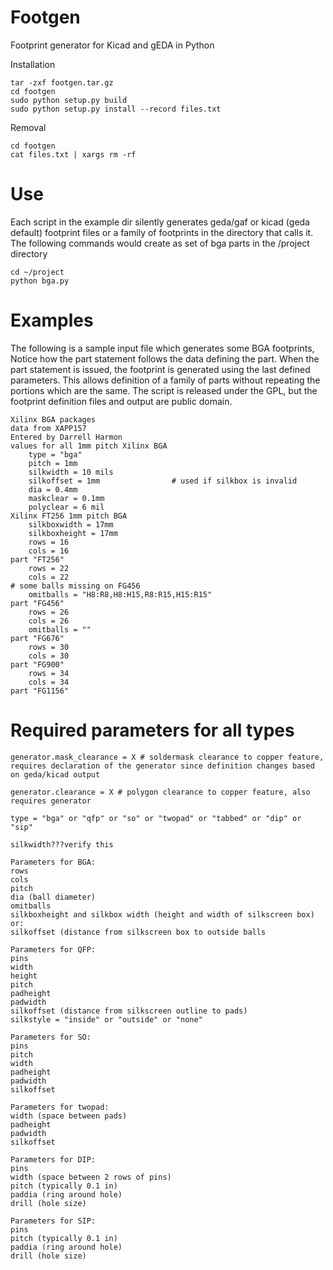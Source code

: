 Footgen
=======

Footprint generator for Kicad and gEDA in Python

 Installation
```
tar -zxf footgen.tar.gz
cd footgen
sudo python setup.py build
sudo python setup.py install --record files.txt
```

 Removal
```
cd footgen
cat files.txt | xargs rm -rf
```

Use
===
Each script in the example dir silently generates geda/gaf or kicad (geda default) footprint files or a family of footprints in the directory that calls it.
The following commands would create as set of  bga parts in the /project directory
```
cd ~/project
python bga.py
```

Examples
========
<p>The following is a sample input file which generates some BGA footprints,
Notice how the part statement follows the data defining the part. When the part
statement is issued, the footprint is generated using the last defined
parameters. This allows definition of a family of parts without repeating the
portions which are the same. The script is released under the GPL, but the
footprint definition files and output are public domain. </p>


    Xilinx BGA packages
    data from XAPP157
    Entered by Darrell Harmon
    values for all 1mm pitch Xilinx BGA
        type = "bga"
        pitch = 1mm
        silkwidth = 10 mils
        silkoffset = 1mm                # used if silkbox is invalid
        dia = 0.4mm
        maskclear = 0.1mm
        polyclear = 6 mil
    Xilinx FT256 1mm pitch BGA
        silkboxwidth = 17mm
        silkboxheight = 17mm
        rows = 16
        cols = 16
    part "FT256"
        rows = 22
        cols = 22
	# some balls missing on FG456
        omitballs = "H8:R8,H8:H15,R8:R15,H15:R15"
    part "FG456"
        rows = 26
        cols = 26
        omitballs = ""
    part "FG676"
        rows = 30
        cols = 30
    part "FG900"
        rows = 34
        cols = 34
    part "FG1156"


Required parameters for all types
==================================

```
generator.mask_clearance = X # soldermask clearance to copper feature, requires declaration of the generator since definition changes based on geda/kicad output 

generator.clearance = X # polygon clearance to copper feature, also requires generator 

type = "bga" or "qfp" or "so" or "twopad" or "tabbed" or "dip" or "sip"

silkwidth???verify this
```

    Parameters for BGA:
    rows
    cols
    pitch
    dia (ball diameter)
    omitballs
    silkboxheight and silkbox width (height and width of silkscreen box)
    or:
    silkoffset (distance from silkscreen box to outside balls
    
    Parameters for QFP:
    pins
    width
    height
    pitch
    padheight
    padwidth
    silkoffset (distance from silkscreen outline to pads)
    silkstyle = "inside" or "outside" or "none"
    
    Parameters for SO:
    pins
    pitch
    width
    padheight
    padwidth
    silkoffset
    
    Parameters for twopad:
    width (space between pads)
    padheight
    padwidth
    silkoffset
    
    Parameters for DIP:
    pins
    width (space between 2 rows of pins)
    pitch (typically 0.1 in)
    paddia (ring around hole)
    drill (hole size)
    
    Parameters for SIP:
    pins
    pitch (typically 0.1 in)
    paddia (ring around hole)
    drill (hole size)
